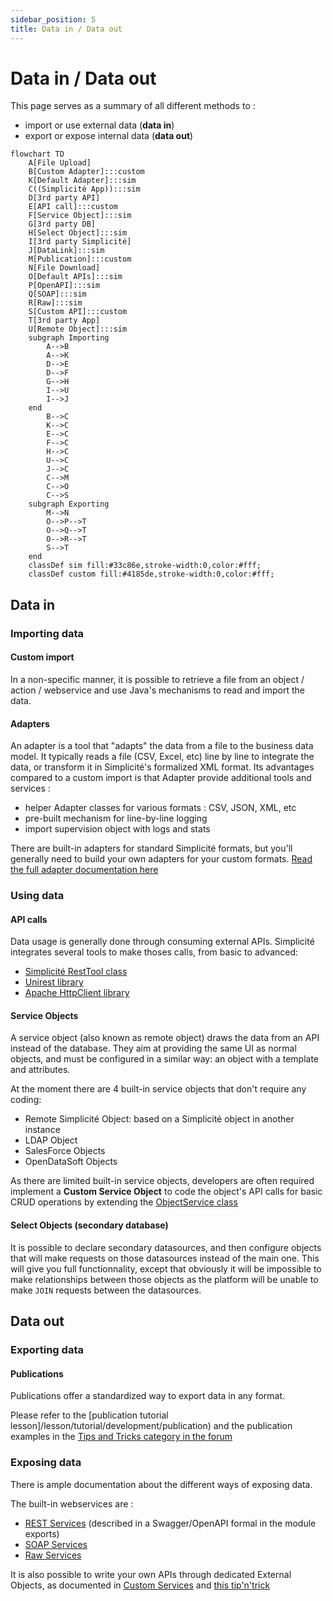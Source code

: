 ```yaml
---
sidebar_position: 5
title: Data in / Data out
---
```


Data in / Data out
====================

This page serves as a summary of all different methods to :
- import or use external data (**data in**)
- export or expose internal data (**data out**)

```mermaid
flowchart TD
    A[File Upload]
    B[Custom Adapter]:::custom
    K[Default Adapter]:::sim
    C((Simplicité App)):::sim
    D[3rd party API]
    E[API call]:::custom
    F[Service Object]:::sim
    G[3rd party DB]
    H[Select Object]:::sim
    I[3rd party Simplicité]
    J[DataLink]:::sim
    M[Publication]:::custom
    N[File Download]
    O[Default APIs]:::sim
    P[OpenAPI]:::sim
    Q[SOAP]:::sim
    R[Raw]:::sim
    S[Custom API]:::custom
    T[3rd party App]
    U[Remote Object]:::sim
    subgraph Importing
        A-->B
        A-->K
        D-->E
        D-->F
        G-->H
        I-->U
        I-->J
    end
        B-->C
        K-->C
        E-->C
        F-->C
        H-->C
        U-->C
        J-->C
        C-->M
        C-->O
        C-->S
    subgraph Exporting
        M-->N
        O-->P-->T
        O-->Q-->T
        O-->R-->T
        S-->T
    end
    classDef sim fill:#33c86e,stroke-width:0,color:#fff;
    classDef custom fill:#4185de,stroke-width:0,color:#fff;
```

Data in
---------------------------

### Importing data

#### Custom import

In a non-specific manner, it is possible to retrieve a file from an object / action / webservice and use Java's mechanisms to read and import the data.

#### Adapters 

An adapter is a tool that "adapts" the data from a file to the business data model. It typically reads a file (CSV, Excel, etc) line by line to integrate the data, or transform it in Simplicité's formalized XML format. Its advantages compared to a custom import is that Adapter provide additional tools and services : 
- helper Adapter classes for various formats : CSV, JSON, XML, etc 
- pre-built mechanism for line-by-line logging
- import supervision object with logs and stats

There are built-in adapters for standard Simplicité formats, but you'll generally need to build your own adapters for your custom formats. [Read the full adapter documentation here](/docs/documentation/integration/adapters/adapters)

### Using data

#### API calls

Data usage is generally done through consuming external APIs. Simplicité integrates several tools to make thoses calls, from basic to advanced:
- [Simplicité RestTool class](https://platform.simplicite.io/current/javadoc/com/simplicite/util/tools/RESTTool.html)
- [Unirest library](https://kong.github.io/unirest-java/#requests)
- [Apache HttpClient library](https://hc.apache.org/httpcomponents-client-4.5.x/index.html)

#### Service Objects

A service object (also known as remote object) draws the data from an API instead of the database. They aim at providing the same UI as normal objects, and must be configured in a similar way: an object with a template and attributes.

At the moment there are 4 built-in service objects that don't require any coding:
- Remote Simplicité Object: based on a Simplicité object in another instance
- LDAP Object
- SalesForce Objects
- OpenDataSoft Objects

As there are limited built-in service objects, developers are often required implement a **Custom Service Object** to code the object's API calls for basic CRUD operations by extending the [ObjectService class](https://platform.simplicite.io/current/javadoc/com/simplicite/util/ObjectService.html)

#### Select Objects (secondary database)

It is possible to declare secondary datasources, and then configure objects that will make requests on those datasources instead of the main one. This will give you full functionnality, except that obviously it will be impossible to make relationships between those objects as the platform will be unable to make `JOIN` requests between the datasources.

Data out
---------------------------

### Exporting data

#### Publications

Publications offer a standardized way to export data in any format. 

Please refer to the [publication tutorial lesson]/lesson/tutorial/development/publication) and the publication examples in the [Tips and Tricks category in the forum](https://community.simplicite.io/t/tips-and-tricks-list/2112#integration-adapters-importing-data-publications-exporting-data-webservices-exposing-data-4)

### Exposing data

There is ample documentation about the different ways of exposing data. 

The built-in webservices are :
- [REST Services](/docs/documentation/integration/webservices/rest-services) (described in a Swagger/OpenAPI formal in the module exports)
- [SOAP Services](/docs/documentation/integration/webservices/soap-services)
- [Raw Services](/docs/documentation/integration/webservices/raw-services)

It is also possible to write your own APIs through dedicated External Objects, as documented in [Custom Services](/docs/documentation/integration/webservices/custom-services) and [this tip'n'trick](https://community.simplicite.io/t/custom-webservice-example/1970)




